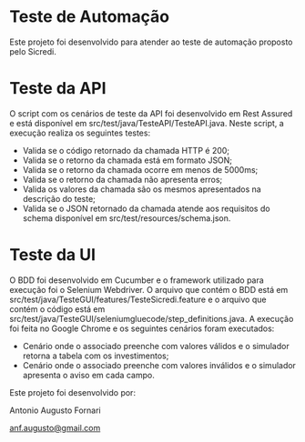 # Teste de Automação
Este projeto foi desenvolvido para atender ao teste de automação proposto pelo Sicredi.

# Teste da API
O script com os cenários de teste da API foi desenvolvido em Rest Assured e está disponível em src/test/java/TesteAPI/TesteAPI.java.
Neste script, a execução realiza os seguintes testes:
- Valida se o código retornado da chamada HTTP é 200;
- Valida se o retorno da chamada está em formato JSON;
- Valida se o retorno da chamada ocorre em menos de 5000ms;
- Valida se o retorno da chamada não apresenta erros;
- Valida os valores da chamada são os mesmos apresentados na descrição do teste;
- Valida se o JSON retornado da chamada atende aos requisitos do schema disponível em src/test/resources/schema.json.

# Teste da UI
O BDD foi desenvolvido em Cucumber e o framework utilizado para execução foi o Selenium Webdriver.
O arquivo que contém o BDD está em src/test/java/TesteGUI/features/TesteSicredi.feature e o
arquivo que contém o código está em src/test/java/TesteGUI/seleniumgluecode/step_definitions.java.
A execução foi feita no Google Chrome e os seguintes cenários foram executados:
- Cenário onde o associado preenche com valores válidos e o simulador retorna a tabela com os investimentos;
- Cenário onde o associado preenche com valores inválidos e o simulador apresenta o aviso em cada campo.

Este projeto foi desenvolvido por:

Antonio Augusto Fornari

anf.augusto@gmail.com
